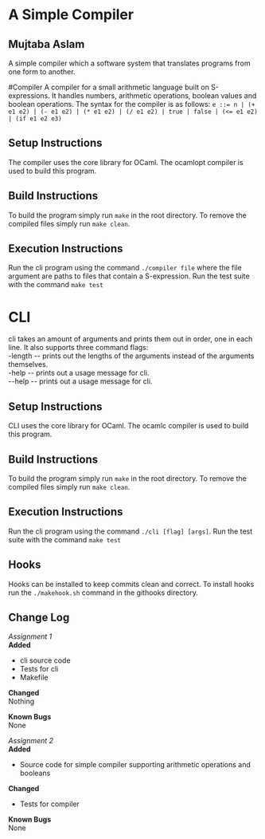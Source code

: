 # A Simple Compiler
## Mujtaba Aslam
A simple compiler which a software system that translates programs from one form to another.

#Compiler
A compiler for a small arithmetic language built on S-expressions. It handles numbers, arithmetic operations, boolean values and boolean operations. The syntax for the compiler is as follows:
`e ::= n | (+ e1 e2) | (- e1 e2) | (* e1 e2) | (/ e1 e2)
    | true | false | (<= e1 e2) | (if e1 e2 e3)`

## Setup Instructions
The compiler uses the core library for OCaml. The ocamlopt compiler is used to build this program.

## Build Instructions
To build the program simply run `make` in the root directory. To remove the compiled files simply run `make clean`.

## Execution Instructions
Run the cli program using the command `./compiler file` where the file argument are paths to files that contain a S-expression. Run the test suite with the command `make test`

# CLI  
cli takes an amount of arguments and prints them out in order, one in each line. It also supports three command flags:  
-length -- prints out the lengths of the arguments instead of the arguments themselves.  
-help -- prints out a usage message for cli.  
--help -- prints out a usage message for cli.  

## Setup Instructions
CLI uses the core library for OCaml. The ocamlc compiler is used to build this program.

## Build Instructions
To build the program simply run `make` in the root directory. To remove the compiled files simply run `make clean`.

## Execution Instructions
Run the cli program using the command `./cli [flag] [args]`. Run the test suite with the command `make test`

## Hooks
Hooks can be installed to keep commits clean and correct. To install hooks run the `./makehook.sh` command in the githooks directory.

## Change Log  
*Assignment 1*  
**Added**  
* cli source code  
* Tests for cli   
* Makefile  

**Changed**  
Nothing  

**Known Bugs**  
None  

*Assignment 2*  
**Added**  
* Source code for simple compiler supporting arithmetic operations and booleans

**Changed**  
* Tests for compiler

**Known Bugs**  
None  
